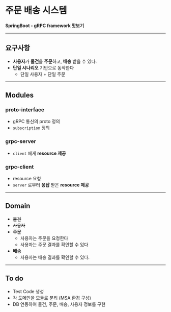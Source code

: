 # 주문 배송 시스템 
**SpringBoot - gRPC framework 맛보기**
-- --
## 요구사항
* **사용자**가 **물건**을 **주문**하고, **배송** 받을 수 있다.
* **단일 시나리오** 기반으로 동작한다
    * 단일 사용자 + 단일 주문
-- --
## Modules
### proto-interface
 - gRPC 통신의 proto 정의 
 - ```subscription``` 정의
### grpc-server
 - ```client``` 에게 **resource 제공**
### grpc-client
 - resource 요청
 - ```server``` 로부터 **응답** 받은 **resource 제공**
-- --
## Domain
* ~~물건~~
* ~~사용자~~
* **주문**
  * 사용자는 주문을 요청한다
  * 사용자는 주문 결과를 확인할 수 있다
* **배송**
  * 사용자는 배송 결과를 확인할 수 있다.
-- --
## To do
- Test Code 생성
- 각 도메인을 모듈로 분리 (MSA 환경 구성)
- DB 연동하여 물건, 주문, 배송, 사용자 정보를 구현